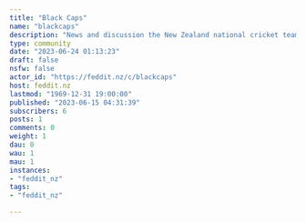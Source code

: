 ```yaml
---
title: "Black Caps" 
name: "blackcaps"
description: "News and discussion the New Zealand national cricket team known as the Black Caps"
type: community
date: "2023-06-24 01:13:23"
draft: false
nsfw: false
actor_id: "https://feddit.nz/c/blackcaps"
host: feddit.nz
lastmod: "1969-12-31 19:00:00"
published: "2023-06-15 04:31:39"
subscribers: 6
posts: 1
comments: 0
weight: 1
dau: 0
wau: 1
mau: 1
instances:
- "feddit_nz"
tags: 
- "feddit_nz"

---
```

